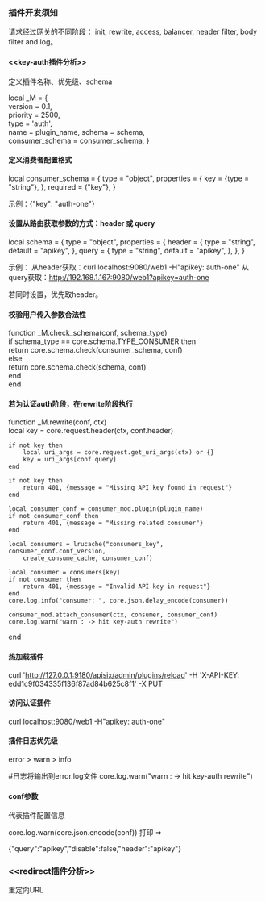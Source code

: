 ### 插件开发须知
请求经过网关的不同阶段： init, rewrite, access, balancer, header filter, body filter and log。

#### <<key-auth插件分析>> 
定义插件名称、优先级、schema

local _M = {                    
    version = 0.1,     
    priority = 2500,   
    type = 'auth',  
    name = plugin_name,
    schema = schema,   
    consumer_schema = consumer_schema,
}

#### 定义消费者配置格式
local consumer_schema = {
    type = "object",
    properties = {
        key = {type = "string"},
    },
    required = {"key"},
}

示例：{"key": "auth-one"}

#### 设置从路由获取参数的方式：header 或 query
local schema = {
    type = "object",
    properties = {
        header = {
            type = "string",
            default = "apikey",
        },
        query = {
            type = "string",
            default = "apikey",
        },
    },
}

示例：
从header获取：curl localhost:9080/web1 -H"apikey: auth-one"
从query获取：http://192.168.1.167:9080/web1?apikey=auth-one

若同时设置，优先取header。

#### 校验用户传入参数合法性
function _M.check_schema(conf, schema_type)                                   
    if schema_type == core.schema.TYPE_CONSUMER then                          
        return core.schema.check(consumer_schema, conf)                       
    else                                                                      
        return core.schema.check(schema, conf)                                
    end                                                                       
end

#### 若为认证auth阶段，在rewrite阶段执行
function _M.rewrite(conf, ctx)                                                
    local key = core.request.header(ctx, conf.header)                         
                                                                              
    if not key then                                                           
        local uri_args = core.request.get_uri_args(ctx) or {}                 
        key = uri_args[conf.query]                                            
    end                                                                       
                                                                              
    if not key then                                                           
        return 401, {message = "Missing API key found in request"}            
    end                                                                       
                                                                              
    local consumer_conf = consumer_mod.plugin(plugin_name)                    
    if not consumer_conf then                                                 
        return 401, {message = "Missing related consumer"}                    
    end                                                                       
                                                                              
    local consumers = lrucache("consumers_key", consumer_conf.conf_version,   
        create_consume_cache, consumer_conf)                                  
                                                                              
    local consumer = consumers[key]                                           
    if not consumer then                                                      
        return 401, {message = "Invalid API key in request"}                  
    end                                                                       
    core.log.info("consumer: ", core.json.delay_encode(consumer))             
                                                                              
    consumer_mod.attach_consumer(ctx, consumer, consumer_conf)                
    core.log.warn("warn : -> hit key-auth rewrite")                           
end

#### 热加载插件
curl 'http://127.0.0.1:9180/apisix/admin/plugins/reload' -H 'X-API-KEY: edd1c9f034335f136f87ad84b625c8f1' -X PUT

#### 访问认证插件
curl localhost:9080/web1 -H"apikey: auth-one"

#### 插件日志优先级
error > warn > info 

#日志将输出到error.log文件
core.log.warn("warn : -> hit key-auth rewrite")

#### conf参数
代表插件配置信息

core.log.warn(core.json.encode(conf))
    打印 =>

{"query":"apikey","disable":false,"header":"apikey"}

### <<redirect插件分析>>
重定向URL
